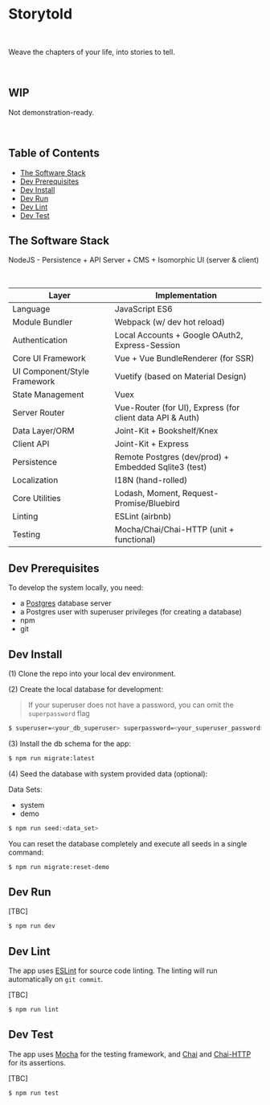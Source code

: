 # Storytold

<br />

Weave the chapters of your life, into stories to tell.

<br />

## WIP

Not demonstration-ready.

<br />

## Table of Contents

* [The Software Stack][section-the-software-stack]
* [Dev Prerequisites][section-dev-prerequisites]
* [Dev Install][section-dev-install]
* [Dev Run][section-dev-run]
* [Dev Lint][section-dev-lint]
* [Dev Test][section-dev-test]


## The Software Stack

NodeJS - Persistence + API Server + CMS + Isomorphic UI (server & client)

<br />

| Layer | Implementation |
| ----- | -------------- |
| Language | JavaScript ES6 |
| Module Bundler | Webpack (w/ dev hot reload) |
| Authentication | Local Accounts + Google OAuth2, Express-Session |
| Core UI Framework | Vue + Vue BundleRenderer (for SSR) |
| UI Component/Style Framework | Vuetify (based on Material Design) |
| State Management | Vuex |
| Server Router | Vue-Router (for UI), Express (for client data API & Auth) |
| Data Layer/ORM | Joint-Kit + Bookshelf/Knex |
| Client API | Joint-Kit + Express |
| Persistence | Remote Postgres (dev/prod) + Embedded Sqlite3 (test) |
| Localization | I18N (hand-rolled) |
| Core Utilities | Lodash, Moment, Request-Promise/Bluebird |
| Linting | ESLint (airbnb) |
| Testing | Mocha/Chai/Chai-HTTP (unit + functional) |


## Dev Prerequisites

To develop the system locally, you need:

* a [Postgres][link-postgres-site] database server
* a Postgres user with superuser privileges (for creating a database)
* npm
* git


## Dev Install

(1) Clone the repo into your local dev environment.

(2) Create the local database for development:
> If your superuser does not have a password, you can omit the <code>superpassword</code> flag

``` sh
$ superuser=<your_db_superuser> superpassword=<your_superuser_password> npm run db-init
```

(3) Install the db schema for the app:

``` sh
$ npm run migrate:latest
```

(4) Seed the database with system provided data (optional):

Data Sets:
* system
* demo

``` sh
$ npm run seed:<data_set>
```

You can reset the database completely and execute all seeds in a single command:

``` sh
$ npm run migrate:reset-demo
```


## Dev Run

[TBC]

``` sh
$ npm run dev
```


## Dev Lint

The app uses [ESLint][link-eslint-site] for source code linting. The linting will run automatically on `git commit`.

[TBC]

``` sh
$ npm run lint
```


## Dev Test

The app uses [Mocha][link-mocha-site] for the testing framework,
and [Chai][link-chai-site] and [Chai-HTTP][link-chai-http-site] for its assertions.

[TBC]

``` sh
$ npm run test
```


[section-the-software-stack]: #the-software-stack
[section-dev-prerequisites]: #dev-prerequisites
[section-dev-install]: #dev-install
[section-dev-run]: #dev-run
[section-dev-lint]: #dev-lint
[section-dev-test]: #dev-test

[link-postgres-site]: https://www.postgresql.org
[link-eslint-site]: https://eslint.org
[link-mocha-site]: https://mochajs.org
[link-chai-site]: http://chaijs.com
[link-chai-http-site]: http://chaijs.com/plugins/chai-http
